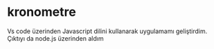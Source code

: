 # kronometre
Vs code üzerinden Javascript dilini kullanarak uygulamamı geliştirdim. Çıktıyı da node.js üzerinden aldım 
